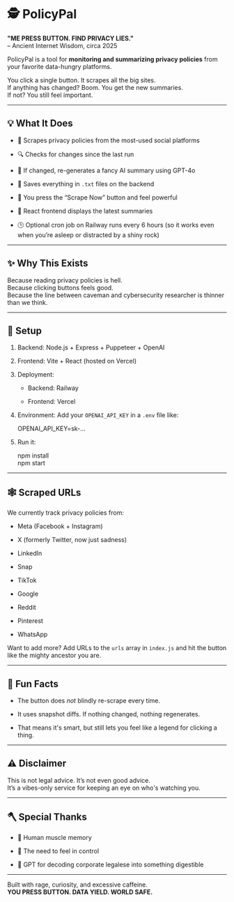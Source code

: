 # 🕵️ PolicyPal

**"ME PRESS BUTTON. FIND PRIVACY LIES."**  
– Ancient Internet Wisdom, circa 2025

PolicyPal is a tool for **monitoring and summarizing privacy policies** from your favorite data-hungry platforms.

You click a single button. It scrapes all the big sites.  
If anything has changed? Boom. You get the new summaries.  
If not? You still feel important.

* * *

## 💡 What It Does

- 🧠 Scrapes privacy policies from the most-used social platforms
    
- 🔍 Checks for changes since the last run
    
- 📝 If changed, re-generates a fancy AI summary using GPT-4o
    
- 📁 Saves everything in `.txt` files on the backend
    
- 🚨 You press the “Scrape Now” button and feel powerful
    
- 💬 React frontend displays the latest summaries
    
- 🕒 Optional cron job on Railway runs every 6 hours (so it works even when you’re asleep or distracted by a shiny rock)
    

* * *

## ✨ Why This Exists

Because reading privacy policies is hell.  
Because clicking buttons feels good.  
Because the line between caveman and cybersecurity researcher is thinner than we think.

* * *

## 🔧 Setup

1.  Backend: Node.js + Express + Puppeteer + OpenAI
    
2.  Frontend: Vite + React (hosted on Vercel)
    
3.  Deployment:
    
    - Backend: Railway
        
    - Frontend: Vercel
        
4.  Environment: Add your `OPENAI_API_KEY` in a `.env` file like:
    
    OPENAI_API_KEY=sk-...
    
5.  Run it:
    
    npm install  
    npm start
    

* * *

## 🕸️ Scraped URLs

We currently track privacy policies from:

- Meta (Facebook + Instagram)
    
- X (formerly Twitter, now just sadness)
    
- LinkedIn
    
- Snap
    
- TikTok
    
- Google
    
- Reddit
    
- Pinterest
    
- WhatsApp
    

Want to add more? Add URLs to the `urls` array in `index.js` and hit the button like the mighty ancestor you are.

* * *

## 🧠 Fun Facts

- The button does *not* blindly re-scrape every time.
    
- It uses snapshot diffs. If nothing changed, nothing regenerates.
    
- That means it's smart, but still lets you feel like a legend for clicking a thing.
    

* * *

## ⚠️ Disclaimer

This is not legal advice. It’s not even good advice.  
It’s a vibes-only service for keeping an eye on who's watching you.

* * *

## 🪓 Special Thanks

- 🦍 Human muscle memory
    
- 🦴 The need to feel in control
    
- 🤖 GPT for decoding corporate legalese into something digestible
    

* * *

Built with rage, curiosity, and excessive caffeine.  
**YOU PRESS BUTTON. DATA YIELD. WORLD SAFE.**